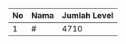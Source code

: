 | No | Nama            | Jumlah Level |
|----|-----------------|--------------|
| 1  | #    |    4710        |
